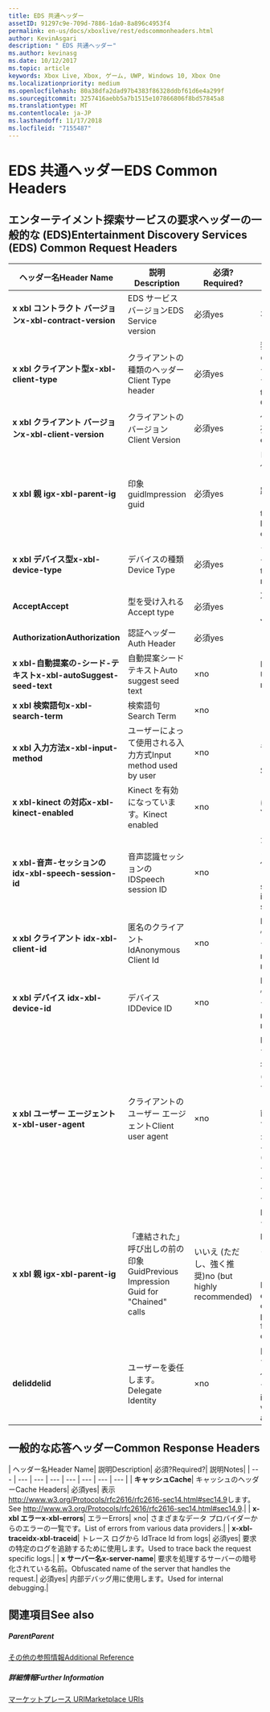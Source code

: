 ```yaml
---
title: EDS 共通ヘッダー
assetID: 91297c9e-709d-7886-1da0-8a896c4953f4
permalink: en-us/docs/xboxlive/rest/edscommonheaders.html
author: KevinAsgari
description: " EDS 共通ヘッダー"
ms.author: kevinasg
ms.date: 10/12/2017
ms.topic: article
keywords: Xbox Live, Xbox, ゲーム, UWP, Windows 10, Xbox One
ms.localizationpriority: medium
ms.openlocfilehash: 80a38dfa2dad97b4383f86328ddbf61d6e4a299f
ms.sourcegitcommit: 3257416aebb5a7b1515e107866806f8bd57845a8
ms.translationtype: MT
ms.contentlocale: ja-JP
ms.lasthandoff: 11/17/2018
ms.locfileid: "7155487"
---
```

# <a name="eds-common-headers"></a><span data-ttu-id="a181b-104">EDS 共通ヘッダー</span><span class="sxs-lookup"><span data-stu-id="a181b-104">EDS Common Headers</span></span>

<a id="ID4EO"></a>



## <a name="entertainment-discovery-services-eds-common-request-headers"></a><span data-ttu-id="a181b-105">エンターテイメント探索サービスの要求ヘッダーの一般的な (EDS)</span><span class="sxs-lookup"><span data-stu-id="a181b-105">Entertainment Discovery Services (EDS) Common Request Headers</span></span>

| <span data-ttu-id="a181b-106">ヘッダー名</span><span class="sxs-lookup"><span data-stu-id="a181b-106">Header Name</span></span>| <span data-ttu-id="a181b-107">説明</span><span class="sxs-lookup"><span data-stu-id="a181b-107">Description</span></span>| <span data-ttu-id="a181b-108">必須?</span><span class="sxs-lookup"><span data-stu-id="a181b-108">Required?</span></span>| <span data-ttu-id="a181b-109">説明</span><span class="sxs-lookup"><span data-stu-id="a181b-109">Notes</span></span>|
| --- | --- | --- | --- |
| <b><span data-ttu-id="a181b-110">x xbl コントラクト バージョン</span><span class="sxs-lookup"><span data-stu-id="a181b-110">x-xbl-contract-version</span></span></b>| <span data-ttu-id="a181b-111">EDS サービス バージョン</span><span class="sxs-lookup"><span data-stu-id="a181b-111">EDS Service version</span></span>| <span data-ttu-id="a181b-112">必須</span><span class="sxs-lookup"><span data-stu-id="a181b-112">yes</span></span>| <span data-ttu-id="a181b-113">3.2</span><span class="sxs-lookup"><span data-stu-id="a181b-113">3.2</span></span>|
| <b><span data-ttu-id="a181b-114">x xbl クライアント型</span><span class="sxs-lookup"><span data-stu-id="a181b-114">x-xbl-client-type</span></span></b>| <span data-ttu-id="a181b-115">クライアントの種類のヘッダー</span><span class="sxs-lookup"><span data-stu-id="a181b-115">Client Type header</span></span>| <span data-ttu-id="a181b-116">必須</span><span class="sxs-lookup"><span data-stu-id="a181b-116">yes</span></span>| <span data-ttu-id="a181b-117">独自のクライアントの種類を取得するチームに問い合わせます。</span><span class="sxs-lookup"><span data-stu-id="a181b-117">Speak to team to get your own Client Type .</span></span>|
| <b><span data-ttu-id="a181b-118">x xbl クライアント バージョン</span><span class="sxs-lookup"><span data-stu-id="a181b-118">x-xbl-client-version</span></span></b>| <span data-ttu-id="a181b-119">クライアントのバージョン</span><span class="sxs-lookup"><span data-stu-id="a181b-119">Client Version</span></span>| <span data-ttu-id="a181b-120">必須</span><span class="sxs-lookup"><span data-stu-id="a181b-120">yes</span></span>| <span data-ttu-id="a181b-121">任意の空でない文字列。</span><span class="sxs-lookup"><span data-stu-id="a181b-121">Any non-empty string.</span></span>|
| <b><span data-ttu-id="a181b-122">x xbl 親 ig</span><span class="sxs-lookup"><span data-stu-id="a181b-122">x-xbl-parent-ig</span></span></b>| <span data-ttu-id="a181b-123">印象 guid</span><span class="sxs-lookup"><span data-stu-id="a181b-123">Impression guid</span></span>| <span data-ttu-id="a181b-124">必須</span><span class="sxs-lookup"><span data-stu-id="a181b-124">yes</span></span>| <span data-ttu-id="a181b-125">ログに記録し、その他のサービス呼び出しの間での要求を追跡するために使用します。</span><span class="sxs-lookup"><span data-stu-id="a181b-125">Used to track request in logs and across other service calls.</span></span>|
| <b><span data-ttu-id="a181b-126">x xbl デバイス型</span><span class="sxs-lookup"><span data-stu-id="a181b-126">x-xbl-device-type</span></span></b>| <span data-ttu-id="a181b-127">デバイスの種類</span><span class="sxs-lookup"><span data-stu-id="a181b-127">Device Type</span></span>| <span data-ttu-id="a181b-128">必須</span><span class="sxs-lookup"><span data-stu-id="a181b-128">yes</span></span>| <span data-ttu-id="a181b-129">クライアントを表すデバイス。</span><span class="sxs-lookup"><span data-stu-id="a181b-129">Device that the client is representing .</span></span>|
| <b><span data-ttu-id="a181b-130">Accept</span><span class="sxs-lookup"><span data-stu-id="a181b-130">Accept</span></span></b>| <span data-ttu-id="a181b-131">型を受け入れる</span><span class="sxs-lookup"><span data-stu-id="a181b-131">Accept type</span></span>| <span data-ttu-id="a181b-132">必須</span><span class="sxs-lookup"><span data-stu-id="a181b-132">yes</span></span>| <span data-ttu-id="a181b-133">XML または JSON します。</span><span class="sxs-lookup"><span data-stu-id="a181b-133">XML or JSON.</span></span>|
| <b><span data-ttu-id="a181b-134">Authorization</span><span class="sxs-lookup"><span data-stu-id="a181b-134">Authorization</span></span></b>| <span data-ttu-id="a181b-135">認証ヘッダー</span><span class="sxs-lookup"><span data-stu-id="a181b-135">Auth Header</span></span>| <span data-ttu-id="a181b-136">必須</span><span class="sxs-lookup"><span data-stu-id="a181b-136">yes</span></span>|  |
| <b><span data-ttu-id="a181b-137">x xbl-自動提案の-シード-テキスト</span><span class="sxs-lookup"><span data-stu-id="a181b-137">x-xbl-autoSuggest-seed-text</span></span></b>| <span data-ttu-id="a181b-138">自動提案シード テキスト</span><span class="sxs-lookup"><span data-stu-id="a181b-138">Auto suggest seed text</span></span>| <span data-ttu-id="a181b-139">×</span><span class="sxs-lookup"><span data-stu-id="a181b-139">no</span></span>| <span data-ttu-id="a181b-140">BI の使用と関連性</span><span class="sxs-lookup"><span data-stu-id="a181b-140">Used For BI and relevance</span></span>|
| <b><span data-ttu-id="a181b-141">x xbl 検索語句</span><span class="sxs-lookup"><span data-stu-id="a181b-141">x-xbl-search-term</span></span></b>| <span data-ttu-id="a181b-142">検索語句</span><span class="sxs-lookup"><span data-stu-id="a181b-142">Search Term</span></span>| <span data-ttu-id="a181b-143">×</span><span class="sxs-lookup"><span data-stu-id="a181b-143">no</span></span>|  |
| <b><span data-ttu-id="a181b-144">x xbl 入力方法</span><span class="sxs-lookup"><span data-stu-id="a181b-144">x-xbl-input-method</span></span></b>| <span data-ttu-id="a181b-145">ユーザーによって使用される入力方式</span><span class="sxs-lookup"><span data-stu-id="a181b-145">Input method used by user</span></span>| <span data-ttu-id="a181b-146">×</span><span class="sxs-lookup"><span data-stu-id="a181b-146">no</span></span>| <span data-ttu-id="a181b-147">コント ローラー、音声認識、Kinect します。</span><span class="sxs-lookup"><span data-stu-id="a181b-147">Controller, Speech, Kinect .</span></span>|
| <b><span data-ttu-id="a181b-148">x xbl-kinect の対応</span><span class="sxs-lookup"><span data-stu-id="a181b-148">x-xbl-kinect-enabled</span></span></b>| <span data-ttu-id="a181b-149">Kinect を有効になっています。</span><span class="sxs-lookup"><span data-stu-id="a181b-149">Kinect enabled</span></span>| <span data-ttu-id="a181b-150">×</span><span class="sxs-lookup"><span data-stu-id="a181b-150">no</span></span>| <span data-ttu-id="a181b-151">はい/いいえ。</span><span class="sxs-lookup"><span data-stu-id="a181b-151">Yes/no.</span></span>|
| <b><span data-ttu-id="a181b-152">x xbl-音声-セッションの id</span><span class="sxs-lookup"><span data-stu-id="a181b-152">x-xbl-speech-session-id</span></span></b>| <span data-ttu-id="a181b-153">音声認識セッションの ID</span><span class="sxs-lookup"><span data-stu-id="a181b-153">Speech session ID</span></span>| <span data-ttu-id="a181b-154">×</span><span class="sxs-lookup"><span data-stu-id="a181b-154">no</span></span>| <span data-ttu-id="a181b-155">かどうかのセッションでは、音声認識を使用して開始されました。</span><span class="sxs-lookup"><span data-stu-id="a181b-155">Whether session was initiated using speech.</span></span>|
| <b><span data-ttu-id="a181b-156">x xbl クライアント id</span><span class="sxs-lookup"><span data-stu-id="a181b-156">x-xbl-client-id</span></span></b>| <span data-ttu-id="a181b-157">匿名のクライアント Id</span><span class="sxs-lookup"><span data-stu-id="a181b-157">Anonymous Client Id</span></span>| <span data-ttu-id="a181b-158">×</span><span class="sxs-lookup"><span data-stu-id="a181b-158">no</span></span>| <span data-ttu-id="a181b-159">BI レポートと関連性のために使用します。</span><span class="sxs-lookup"><span data-stu-id="a181b-159">Used for BI reporting and relevance.</span></span>|
| <b><span data-ttu-id="a181b-160">x xbl デバイス id</span><span class="sxs-lookup"><span data-stu-id="a181b-160">x-xbl-device-id</span></span></b>| <span data-ttu-id="a181b-161">デバイス ID</span><span class="sxs-lookup"><span data-stu-id="a181b-161">Device ID</span></span>| <span data-ttu-id="a181b-162">×</span><span class="sxs-lookup"><span data-stu-id="a181b-162">no</span></span>| <span data-ttu-id="a181b-163">BI レポートと関連性のために使用します。</span><span class="sxs-lookup"><span data-stu-id="a181b-163">Used for BI reporting and relevance.</span></span>|
| <b><span data-ttu-id="a181b-164">x xbl ユーザー エージェント</span><span class="sxs-lookup"><span data-stu-id="a181b-164">x-xbl-user-agent</span></span></b>| <span data-ttu-id="a181b-165">クライアントのユーザー エージェント</span><span class="sxs-lookup"><span data-stu-id="a181b-165">Client user agent</span></span>| <span data-ttu-id="a181b-166">×</span><span class="sxs-lookup"><span data-stu-id="a181b-166">no</span></span>| <span data-ttu-id="a181b-167">BI に使用されます。</span><span class="sxs-lookup"><span data-stu-id="a181b-167">Used for BI.</span></span> <span data-ttu-id="a181b-168">"&lt;名 >/&lt;バージョン > (&lt;OS バージョン > です。&lt;プラットフォーム > です。&lt;機能 > です。&lt;製造 > です。&lt;モデル >)"。</span><span class="sxs-lookup"><span data-stu-id="a181b-168">"&lt;name>/&lt;version> (&lt;OS version>; &lt;platform>; &lt;capability>; &lt;manufacture>; &lt;model>)".</span></span>|
| <b><span data-ttu-id="a181b-169">x xbl 親 ig</span><span class="sxs-lookup"><span data-stu-id="a181b-169">x-xbl-parent-ig</span></span></b>| <span data-ttu-id="a181b-170">「連結された」呼び出しの前の印象 Guid</span><span class="sxs-lookup"><span data-stu-id="a181b-170">Previous Impression Guid for "Chained" calls</span></span>| <span data-ttu-id="a181b-171">いいえ (ただし、強く推奨)</span><span class="sxs-lookup"><span data-stu-id="a181b-171">no (but highly recommended)</span></span>| <span data-ttu-id="a181b-172">BI 関連に重要です。</span><span class="sxs-lookup"><span data-stu-id="a181b-172">Important for BI relevance.</span></span> <span data-ttu-id="a181b-173">たとえば、参照の呼び出しの IG は、呼び出しの詳細は次の親 IG です。</span><span class="sxs-lookup"><span data-stu-id="a181b-173">For example, a Browse call's IG is the parent IG for a following up detail call.</span></span>|
| <b><span data-ttu-id="a181b-174">delid</span><span class="sxs-lookup"><span data-stu-id="a181b-174">delid</span></span></b>| <span data-ttu-id="a181b-175">ユーザーを委任します。</span><span class="sxs-lookup"><span data-stu-id="a181b-175">Delegate Identity</span></span>| <span data-ttu-id="a181b-176">×</span><span class="sxs-lookup"><span data-stu-id="a181b-176">no</span></span>| <span data-ttu-id="a181b-177">内部サービスで使用すると、ユーザーの代わりに動作します。</span><span class="sxs-lookup"><span data-stu-id="a181b-177">Used by internal services to work on behalf of a user.</span></span>|

## <a name="common-response-headers"></a><span data-ttu-id="a181b-178">一般的な応答ヘッダー</span><span class="sxs-lookup"><span data-stu-id="a181b-178">Common Response Headers</span></span>

| <span data-ttu-id="a181b-179">ヘッダー名</span><span class="sxs-lookup"><span data-stu-id="a181b-179">Header Name</span></span>| <span data-ttu-id="a181b-180">説明</span><span class="sxs-lookup"><span data-stu-id="a181b-180">Description</span></span>| <span data-ttu-id="a181b-181">必須?</span><span class="sxs-lookup"><span data-stu-id="a181b-181">Required?</span></span>| <span data-ttu-id="a181b-182">説明</span><span class="sxs-lookup"><span data-stu-id="a181b-182">Notes</span></span>|
| --- | --- | --- | --- | --- | --- | --- | --- |
| <b><span data-ttu-id="a181b-183">キャッシュ</span><span class="sxs-lookup"><span data-stu-id="a181b-183">Cache</span></span></b>| <span data-ttu-id="a181b-184">キャッシュのヘッダー</span><span class="sxs-lookup"><span data-stu-id="a181b-184">Cache Headers</span></span>| <span data-ttu-id="a181b-185">必須</span><span class="sxs-lookup"><span data-stu-id="a181b-185">yes</span></span>| <span data-ttu-id="a181b-186">表示<a href="http://www.w3.org/Protocols/rfc2616/rfc2616-sec14.html#sec14.9">http://www.w3.org/Protocols/rfc2616/rfc2616-sec14.html#sec14.9</a>します。</span><span class="sxs-lookup"><span data-stu-id="a181b-186">See <a href="http://www.w3.org/Protocols/rfc2616/rfc2616-sec14.html#sec14.9">http://www.w3.org/Protocols/rfc2616/rfc2616-sec14.html#sec14.9</a>.</span></span>|
| <b><span data-ttu-id="a181b-187">x-xbl エラー</span><span class="sxs-lookup"><span data-stu-id="a181b-187">x-xbl-errors</span></span></b>| <span data-ttu-id="a181b-188">エラー</span><span class="sxs-lookup"><span data-stu-id="a181b-188">Errors</span></span>| <span data-ttu-id="a181b-189">×</span><span class="sxs-lookup"><span data-stu-id="a181b-189">no</span></span>| <span data-ttu-id="a181b-190">さまざまなデータ プロバイダーからのエラーの一覧です。</span><span class="sxs-lookup"><span data-stu-id="a181b-190">List of errors from various data providers.</span></span>|
| <b><span data-ttu-id="a181b-191">x-xbl-traceid</span><span class="sxs-lookup"><span data-stu-id="a181b-191">x-xbl-traceid</span></span></b>| <span data-ttu-id="a181b-192">トレース ログから Id</span><span class="sxs-lookup"><span data-stu-id="a181b-192">Trace Id from logs</span></span>| <span data-ttu-id="a181b-193">必須</span><span class="sxs-lookup"><span data-stu-id="a181b-193">yes</span></span>| <span data-ttu-id="a181b-194">要求の特定のログを追跡するために使用します。</span><span class="sxs-lookup"><span data-stu-id="a181b-194">Used to trace back the request specific logs.</span></span>|
| <b><span data-ttu-id="a181b-195">x サーバー名</span><span class="sxs-lookup"><span data-stu-id="a181b-195">x-server-name</span></span></b>| <span data-ttu-id="a181b-196">要求を処理するサーバーの暗号化されている名前。</span><span class="sxs-lookup"><span data-stu-id="a181b-196">Obfuscated name of the server that handles the request.</span></span>| <span data-ttu-id="a181b-197">必須</span><span class="sxs-lookup"><span data-stu-id="a181b-197">yes</span></span>| <span data-ttu-id="a181b-198">内部デバッグ用に使用します。</span><span class="sxs-lookup"><span data-stu-id="a181b-198">Used for internal debugging.</span></span>|

<a id="ID4EECAC"></a>


## <a name="see-also"></a><span data-ttu-id="a181b-199">関連項目</span><span class="sxs-lookup"><span data-stu-id="a181b-199">See also</span></span>

<a id="ID4EGCAC"></a>


##### <a name="parent"></a><span data-ttu-id="a181b-200">Parent</span><span class="sxs-lookup"><span data-stu-id="a181b-200">Parent</span></span>  

[<span data-ttu-id="a181b-201">その他の参照情報</span><span class="sxs-lookup"><span data-stu-id="a181b-201">Additional Reference</span></span>](atoc-xboxlivews-reference-additional.md)


<a id="ID4ESCAC"></a>


##### <a name="further-information"></a><span data-ttu-id="a181b-202">詳細情報</span><span class="sxs-lookup"><span data-stu-id="a181b-202">Further Information</span></span>

[<span data-ttu-id="a181b-203">マーケットプレース URI</span><span class="sxs-lookup"><span data-stu-id="a181b-203">Marketplace URIs</span></span>](../uri/marketplace/atoc-reference-marketplace.md)
